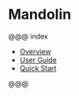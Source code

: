 Mandolin
========

@@@ index

* [Overview](overview/intro.md)
* [User Guide](user-guide/index.md)
* [Quick Start](quick-start/linear-classifier.md)

@@@